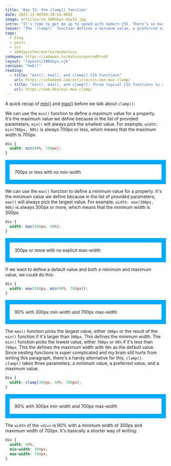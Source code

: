 ```yaml
---
title: 'Day 32: the clamp() function'
date: 2022-11-08T09:38:54.969Z
image: articles/sm_100days-day32.jpg
intro: "It’s time to get me up to speed with modern CSS. There’s so much new in CSS that I know too little about. To change that I’ve started [#100DaysOfMoreOrLessModernCSS](/blog/2022/100-days-of-more-or-less-modern-css/). Why more or less modern CSS? Because some topics will be about cutting-edge features, while other stuff has been around for quite a while already, but I just have little to no experience with it."
teaser: "The `clamp()` function defines a minimum value, a preferred value, and a maximum value."
tags:
  - blog
  - posts
  - css
  - 100daysofmoreorlessmoderncss
codepen: https://codepen.io/matuzo/pen/mdKrxoP
layout: "layouts/100days.njk"
caniuse: "hwb()"
reading:
  - title: "min(), max(), and clamp() CSS Functions"
    url: https://ishadeed.com/article/css-min-max-clamp/
  - title: "min(), max(), and clamp(): three logical CSS functions to use today"
    url: https://web.dev/min-max-clamp/
---
```


<style>

.div {
  border: 1em solid hwb(200 0% 0%);
  padding: 1rem;
}

.minmax {
  width: max(300px, min(90%, 700px));
}

.clamp {
  width: clamp(300px, 90%, 700px);
}

.max {
  width: max(300px, 90%);
}

.min {
  width: min(90%, 700px);
}
</style>

A quick recap of [min()](/blog/2022/100daysof-day4/) and [max()](/blog/2022/100daysof-day5/) before we talk about `clamp()`:

We can use the `min()` function to define a maximum value for a property. It's the maximum value we define because in the list of provided parameters, `min()` will always pick the smallest value. For example, `width: min(700px, 90%)` is always 700px or less, which means that the maximum width is 700px.

```css
div {
  width: min(90%, 700px);
}
```

<div class="div min">700px or less with no min-width</div>

We can use the `max()` function to define a minimum value for a property. It's the minimum value we define because in the list of provided parameters, `max()` will always pick the largest value. For example, `width: max(300px, 90%)` is always 300px or more, which means that the minimum width is 300px.

```css
div {
  width: max(300px, 90%);
}
```

<div class="div max">300px or more with no explicit max-width</div>

If we want to define a default value and both a minimum and maximum value, we could do this:

```css
div {
  width: max(300px, min(90%, 700px));
}
```

<div class="div minmax">90% with 300px min-width and 700px max-width</div>

The `max()` function picks the largest value, either `300px` or the result of the `min()` function if it's larger than `300px`. This defines the minimum width. The `min()` function picks the lowest value, either `700px` or `90%` if it's less than `700px`. This the defines the maximum width with `90%` as the default value.  
Since nesting functions is super complicated and my brain still hurts from writing this paragraph, there's a handy alternative for this, `clamp()`.  
`clamp()` takes three parameters, a minimum value, a preferred value, and a maximum value.

```css
div {
  width: clamp(300px, 90%, 700px);
}
```

<div class="div clamp">90% with 300px min-width and 700px max-width</div>

The `width` of the `<div>` is 90% with a minimum width of 300px and maximum width of 700px. It's basically a shorter way of writing:

```css
div {
  width: 90%;
  min-width: 300px;
  max-width: 700px;
}
```